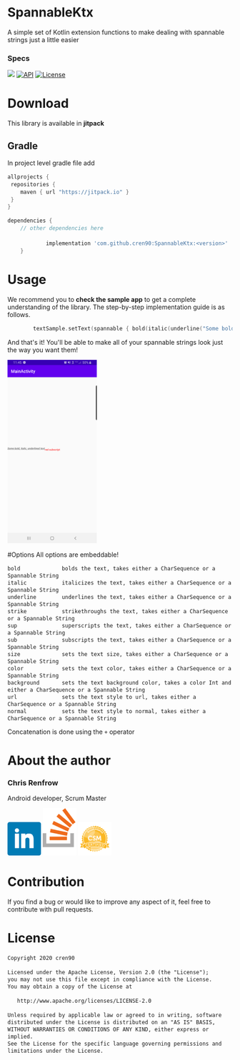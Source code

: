 # SpannableKtx
A simple set of Kotlin extension functions to make dealing with spannable strings just a little easier

### Specs
[![](https://jitpack.io/v/cren90/SpannableKtx.svg)](https://jitpack.io/#cren90/SpannableKtx) [![API](https://img.shields.io/badge/API-16%2B-orange.svg?style=flat)](https://android-arsenal.com/api?level=16) [![License](https://img.shields.io/badge/License-Apache%202.0-blue.svg)](https://opensource.org/licenses/Apache-2.0)

# Download

This library is available in **jitpack**

## Gradle
In project level gradle file add 
```gradle
allprojects {
 repositories {
    maven { url "https://jitpack.io" }
 }
}
```
 
```gradle
dependencies {
    // other dependencies here
    
	        implementation 'com.github.cren90:SpannableKtx:<version>'
	}
```

# Usage
We recommend you to **check the sample app** to get a complete understanding of the library. The step-by-step implementation guide is as follows.

```kotlin
        textSample.setText(spannable { bold(italic(underline("Some bold, italic, underlined text"))) + sub(color(Color.RED, "red subscript")) }, TextView.BufferType.SPANNABLE)
```

And that's it! You'll be able to make all of your spannable strings look just the way you want them!

<img src="https://github.com/cren90/SpannableKtx/blob/master/screens/sample.png" alt="drawing" width="200"/>

#Options
All options are embeddable!

```text
bold             bolds the text, takes either a CharSequence or a Spannable String
italic           italicizes the text, takes either a CharSequence or a Spannable String
underline        underlines the text, takes either a CharSequence or a Spannable String
strike           strikethroughs the text, takes either a CharSequence or a Spannable String
sup              superscripts the text, takes either a CharSequence or a Spannable String
sub              subscripts the text, takes either a CharSequence or a Spannable String
size             sets the text size, takes either a CharSequence or a Spannable String
color            sets the text color, takes either a CharSequence or a Spannable String
background       sets the text background color, takes a color Int and either a CharSequence or a Spannable String
url              sets the text style to url, takes either a CharSequence or a Spannable String
normal           sets the text style to normal, takes either a CharSequence or a Spannable String
```
Concatenation is done using the ```+``` operator

# About the author

### Chris Renfrow
Android developer, Scrum Master

<a href='https://www.linkedin.com/in/crenfrow90?trk=profile-badge'><img src="https://github.com/cren90/icons/blob/master/linkedin.png" width="75" alt="Profile for Chris Renfrow on LinkedIn"></a> <a href="https://stackexchange.com/users/1000035"><img src="https://github.com/cren90/icons/blob/master/stackoverflow.png" width="75" alt="profile for cren90 on Stack Exchange, a network of free, community-driven Q&amp;A sites"></a> <a href="https://www.scrumalliance.org/community/profile/crenfrow2"><img src="https://github.com/cren90/icons/blob/master/seal-csm.png" width="75" alt="Profile for Chris Renfrow on Scrum Alliance Community."></a>

# Contribution

If you find a bug or would like to improve any aspect of it, feel free to contribute with pull requests.

# License

```
Copyright 2020 cren90

Licensed under the Apache License, Version 2.0 (the "License");
you may not use this file except in compliance with the License.
You may obtain a copy of the License at

   http://www.apache.org/licenses/LICENSE-2.0

Unless required by applicable law or agreed to in writing, software
distributed under the License is distributed on an "AS IS" BASIS,
WITHOUT WARRANTIES OR CONDITIONS OF ANY KIND, either express or implied.
See the License for the specific language governing permissions and
limitations under the License.
```


<script type="text/javascript" src="https://platform.linkedin.com/badges/js/profile.js" async defer></script>
